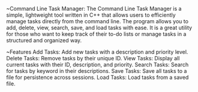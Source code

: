~Command Line Task Manager:
The Command Line Task Manager is a simple, lightweight tool written in C++ that allows users to efficiently manage tasks directly from the command line.
The program allows you to add, delete, view, search, save, and load tasks with ease.
It is a great utility for those who want to keep track of their to-do lists or manage tasks in a structured and organized way.

~Features
Add Tasks: Add new tasks with a description and priority level.
Delete Tasks: Remove tasks by their unique ID.
View Tasks: Display all current tasks with their ID, description, and priority.
Search Tasks: Search for tasks by keyword in their descriptions.
Save Tasks: Save all tasks to a file for persistence across sessions.
Load Tasks: Load tasks from a saved file.
